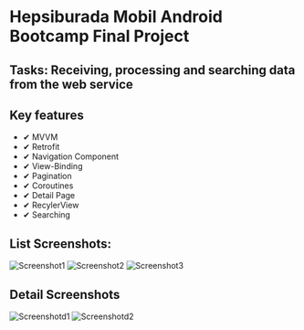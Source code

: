 # Hepsiburada Mobil Android Bootcamp Final Project

## Tasks: Receiving, processing and searching data from the web service

## Key features
 
 * ✔ MVVM
 * ✔ Retrofit
 * ✔ Navigation Component
 * ✔ View-Binding
 * ✔ Pagination
 * ✔ Coroutines
 * ✔ Detail Page
 * ✔ RecylerView
 * ✔ Searching
 
## List Screenshots:
![Screenshot1](https://user-images.githubusercontent.com/61592374/139590872-a11c39a6-90ff-44a3-aec9-7158aad3a92b.png)
![Screenshot2](https://user-images.githubusercontent.com/61592374/139591033-599a106d-3f99-4edb-bd27-70d4057267ab.png)
![Screenshot3](https://user-images.githubusercontent.com/61592374/139591058-9d51d91e-498a-4fe3-a959-e48c38fe3e34.png)

## Detail Screenshots
![Screenshotd1](https://user-images.githubusercontent.com/61592374/139591116-63965a95-cb5d-4367-9f61-762e6618db5e.png)
![Screenshotd2](https://user-images.githubusercontent.com/61592374/139591475-f154dab5-b9c9-4201-ae98-0c823967e15f.png)
